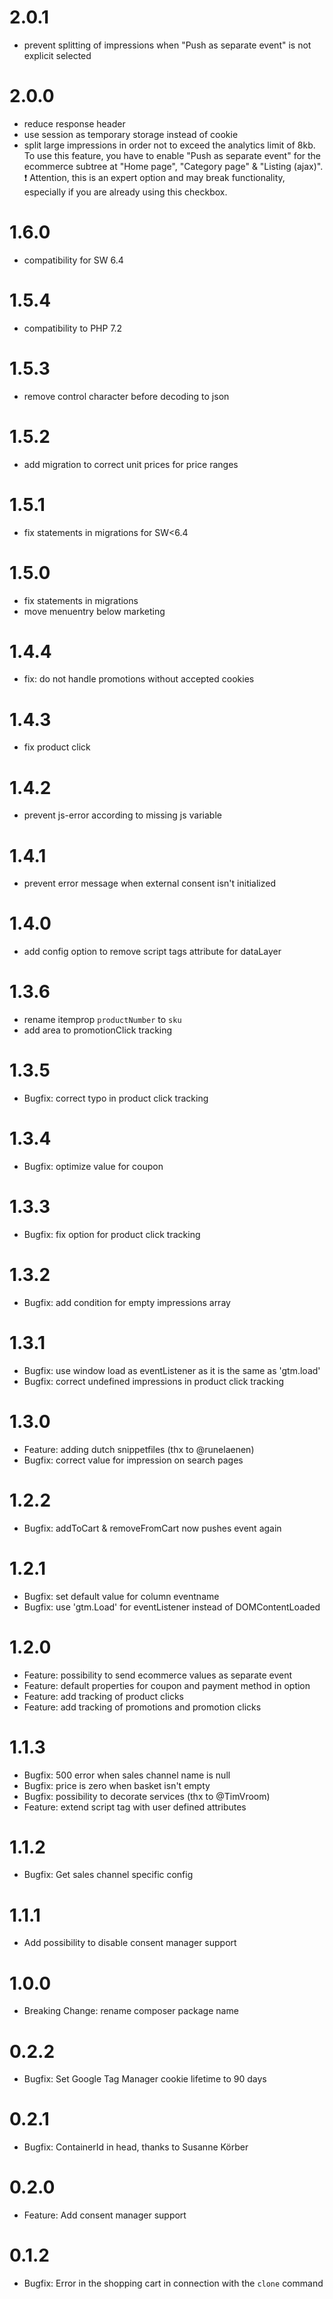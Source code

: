 # 2.0.1
* prevent splitting of impressions when "Push as separate event" is not explicit selected

# 2.0.0
* reduce response header
* use session as temporary storage instead of cookie
* split large impressions in order not to exceed the analytics limit of 8kb. To use this feature, you have
  to enable "Push as separate event" for the ecommerce subtree at "Home page", "Category page" & "Listing (ajax)".
  :exclamation: Attention, this is an expert option and may break functionality, especially if you are already using this checkbox.
  
# 1.6.0
* compatibility for SW 6.4

# 1.5.4
* compatibility to PHP 7.2

# 1.5.3
* remove control character before decoding to json

# 1.5.2
* add migration to correct unit prices for price ranges

# 1.5.1
* fix statements in migrations for SW<6.4

# 1.5.0
* fix statements in migrations
* move menuentry below marketing

# 1.4.4
* fix: do not handle promotions without accepted cookies

# 1.4.3
* fix product click

# 1.4.2
* prevent js-error according to missing js variable

# 1.4.1
* prevent error message when external consent isn't initialized

# 1.4.0
* add config option to remove script tags attribute for dataLayer

# 1.3.6
* rename itemprop `productNumber` to `sku`
* add area to promotionClick tracking

# 1.3.5
* Bugfix: correct typo in product click tracking

# 1.3.4
 * Bugfix: optimize value for coupon

# 1.3.3
 * Bugfix: fix option for product click tracking

# 1.3.2
 * Bugfix: add condition for empty impressions array

# 1.3.1
 * Bugfix: use window load as eventListener as it is the same as 'gtm.load'
 * Bugfix: correct undefined impressions in product click tracking

# 1.3.0
 * Feature: adding dutch snippetfiles (thx to @runelaenen)
 * Bugfix: correct value for impression on search pages

# 1.2.2
 * Bugfix: addToCart & removeFromCart now pushes event again

# 1.2.1
 * Bugfix: set default value for column eventname
 * Bugfix: use 'gtm.Load' for eventListener instead of DOMContentLoaded

# 1.2.0
 * Feature: possibility to send ecommerce values as separate event
 * Feature: default properties for coupon and payment method in option
 * Feature: add tracking of product clicks
 * Feature: add tracking of promotions and promotion clicks

# 1.1.3
 * Bugfix: 500 error when sales channel name is null
 * Bugfix: price is zero when basket isn't empty
 * Bugfix: possibility to decorate services (thx to @TimVroom)
 * Feature: extend script tag with user defined attributes
 
# 1.1.2
 * Bugfix: Get sales channel specific config

# 1.1.1
 * Add possibility to disable consent manager support

# 1.0.0
 * Breaking Change: rename composer package name

# 0.2.2
 * Bugfix: Set Google Tag Manager cookie lifetime to 90 days

# 0.2.1
 * Bugfix: ContainerId in head, thanks to Susanne Körber

# 0.2.0
 * Feature: Add consent manager support

# 0.1.2
 * Bugfix: Error in the shopping cart in connection with the `clone` command
